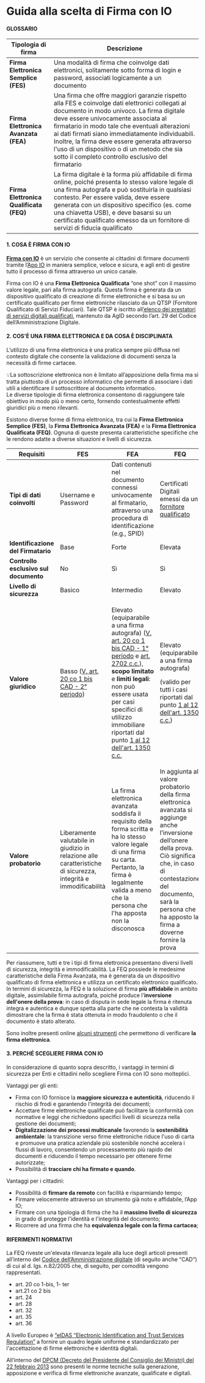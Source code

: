 # Guida alla scelta di Firma con IO

#### **GLOSSARIO**

| Tipologia di firma                      |  Descrizione                                                                                                                                                                                                                                                                                                                                                                                                                                     |
| --------------------------------------- | ------------------------------------------------------------------------------------------------------------------------------------------------------------------------------------------------------------------------------------------------------------------------------------------------------------------------------------------------------------------------------------------------------------------------------------------------ |
| **Firma Elettronica Semplice (FES)**    | Una modalità di firma che coinvolge dati elettronici, solitamente sotto forma di login e password, associati logicamente a un documento                                                                                                                                                                                                                                                                                                          |
| **Firma Elettronica Avanzata (FEA)**    | Una firma che offre maggiori garanzie rispetto alla FES e coinvolge dati elettronici collegati al documento in modo univoco. La firma digitale deve essere univocamente associata al firmatario in modo tale che eventuali alterazioni ai dati firmati siano immediatamente individuabili. Inoltre, la firma deve essere generata attraverso l'uso di un dispositivo o di un metodo che sia sotto il completo controllo esclusivo del firmatario |
| **Firma Elettronica Qualificata (FEQ)** | La firma digitale è la forma più affidabile di firma online, poiché presenta lo stesso valore legale di una firma autografa e può sostituirla in qualsiasi contesto. Per essere valida, deve essere generata con un dispositivo specifico (es. come una chiavetta USB), e deve basarsi su un certificato qualificato emesso da un fornitore di servizi di fiducia qualificato                                                                    |

#### **1. COSA È FIRMA CON IO**

[**Firma con IO**](https://firma.io.italia.it/) è un servizio che consente ai cittadini di firmare documenti tramite l’[App IO](https://io.italia.it/) in maniera semplice, veloce e sicura, e agli enti di gestire tutto il processo di firma attraverso un unico canale.

Firma con IO è una **Firma Elettronica Qualificata** “one shot” con il massimo valore legale, pari alla firma autografa. Questa firma è generata da un dispositivo qualificato di creazione di firme elettroniche e si basa su un certificato qualificato per firme elettroniche rilasciato da un QTSP (Fornitore Qualificato di Servizi Fiduciari). Tale QTSP è iscritto all[’elenco dei prestatori di servizi digitali qualificati](https://www.agid.gov.it/it/piattaforme/firma-elettronica-qualificata/prestatori-di-servizi-fiduciari-attivi-in-italia), mantenuto da AgID secondo l’art. 29 del Codice dell’Amministrazione Digitale.

#### **2. COS'È UNA FIRMA ELETTRONICA E DA COSA È DISCIPLINATA**

L’utilizzo di una firma elettronica è una pratica sempre più diffusa nel contesto digitale che consente la validazione di documenti senza la necessità di firme cartacee.

💡La sottoscrizione elettronica non è limitato all’apposizione della firma ma si tratta piuttosto di un processo informatico che permette di associare i dati utili a identificare il sottoscrittore al documento informatico. \
Le diverse tipologie di firma elettronica consentono di raggiungere tale obiettivo in modo più o meno certo, fornendo contestualmente effetti giuridici più o meno rilevanti.

Esistono diverse forme di firma elettronica, tra cui la **Firma Elettronica Semplice (FES)**, la **Firma Elettronica Avanzata (FEA)** e la **Firma Elettronica Qualificata (FEQ)**. Ognuna di queste presenta caratteristiche specifiche che le rendono adatte a diverse situazioni e livelli di sicurezza.

|  Requisiti                            | FES                                                                                                                                            | FEA                                                                                                                                                                                                                                                                                                                                                                                                                                                                                                                                                                                                                                                                                                                                                                                                                                                                                                                                                                                                                                                                                                                                                                                       | FEQ                                                                                                                                                                                                                                                                                                                                                                                                                                                                                                                      |
| ------------------------------------- | ---------------------------------------------------------------------------------------------------------------------------------------------- | ----------------------------------------------------------------------------------------------------------------------------------------------------------------------------------------------------------------------------------------------------------------------------------------------------------------------------------------------------------------------------------------------------------------------------------------------------------------------------------------------------------------------------------------------------------------------------------------------------------------------------------------------------------------------------------------------------------------------------------------------------------------------------------------------------------------------------------------------------------------------------------------------------------------------------------------------------------------------------------------------------------------------------------------------------------------------------------------------------------------------------------------------------------------------------------------- | ------------------------------------------------------------------------------------------------------------------------------------------------------------------------------------------------------------------------------------------------------------------------------------------------------------------------------------------------------------------------------------------------------------------------------------------------------------------------------------------------------------------------ |
| **Tipi di dati coinvolti**            | Username e Password                                                                                                                            | Dati contenuti nel documento connessi univocamente al firmatario, attraverso una procedura di identificazione (e.g., SPID)                                                                                                                                                                                                                                                                                                                                                                                                                                                                                                                                                                                                                                                                                                                                                                                                                                                                                                                                                                                                                                                                | Certificati Digitali emessi da un [fornitore qualificato](https://www.agid.gov.it/it/piattaforme/firma-elettronica-qualificata/prestatori-di-servizi-fiduciari-attivi-in-italia)                                                                                                                                                                                                                                                                                                                                         |
| **Identificazione del Firmatario**    | Base                                                                                                                                           | Forte                                                                                                                                                                                                                                                                                                                                                                                                                                                                                                                                                                                                                                                                                                                                                                                                                                                                                                                                                                                                                                                                                                                                                                                     | Elevata                                                                                                                                                                                                                                                                                                                                                                                                                                                                                                                  |
| **Controllo esclusivo sul documento** | No                                                                                                                                             | Sì                                                                                                                                                                                                                                                                                                                                                                                                                                                                                                                                                                                                                                                                                                                                                                                                                                                                                                                                                                                                                                                                                                                                                                                        | Sì                                                                                                                                                                                                                                                                                                                                                                                                                                                                                                                       |
| **Livello di sicurezza**              | Basico                                                                                                                                         | Intermedio                                                                                                                                                                                                                                                                                                                                                                                                                                                                                                                                                                                                                                                                                                                                                                                                                                                                                                                                                                                                                                                                                                                                                                                | Elevato                                                                                                                                                                                                                                                                                                                                                                                                                                                                                                                  |
| **Valore giuridico**                  | Basso ([V. art. 20 co 1 bis CAD - 2° periodo](https://www.altalex.com/documents/news/2014/10/29/codice-dell-amministrazione-digitale-capo-ii)) | <p>Elevato <br>(equiparabile a una firma autografa) (<a href="https://www.altalex.com/documents/news/2014/10/29/codice-dell-amministrazione-digitale-capo-ii">V. art. 20 co 1 bis CAD - 1° periodo</a> e <a href="https://www.gazzettaufficiale.it/atto/serie_generale/caricaArticolo?art.versione=1&#x26;#x26;art.idGruppo=365&#x26;#x26;art.flagTipoArticolo=2&#x26;#x26;art.codiceRedazionale=042U0262&#x26;#x26;art.idArticolo=2702&#x26;#x26;art.idSottoArticolo=1&#x26;#x26;art.idSottoArticolo1=10&#x26;#x26;art.dataPubblicazioneGazzetta=1942-04-04&#x26;#x26;art.progressivo=0">art. 2702 c.c.</a>), <strong>scopo limitato</strong> e <strong>limiti legali</strong>: non può essere usata per casi specifici di utilizzo immobiliare riportati dal punto <a href="https://www.gazzettaufficiale.it/atto/serie_generale/caricaArticolo?art.versione=1&#x26;#x26;art.idGruppo=168&#x26;#x26;art.flagTipoArticolo=2&#x26;#x26;art.codiceRedazionale=042U0262&#x26;#x26;art.idArticolo=1350&#x26;#x26;art.idSottoArticolo=1&#x26;#x26;art.idSottoArticolo1=10&#x26;#x26;art.dataPubblicazioneGazzetta=1942-04-04&#x26;#x26;art.progressivo=0">1 al 12 dell'art. 1350 c.c.</a></p> | <p>Elevato (equiparabile a una firma autografa)</p><p>(valido per tutti i casi riportati dal punto <a href="https://www.gazzettaufficiale.it/atto/serie_generale/caricaArticolo?art.versione=1&#x26;#x26;art.idGruppo=168&#x26;#x26;art.flagTipoArticolo=2&#x26;#x26;art.codiceRedazionale=042U0262&#x26;#x26;art.idArticolo=1350&#x26;#x26;art.idSottoArticolo=1&#x26;#x26;art.idSottoArticolo1=10&#x26;#x26;art.dataPubblicazioneGazzetta=1942-04-04&#x26;#x26;art.progressivo=0">1 al 12 dell'art. 1350 c.c.</a>)</p> |
| **Valore probatorio**                 | Liberamente valutabile in giudizio in relazione alle caratteristiche di sicurezza, integrità e immodificabilità                                | La firma elettronica avanzata soddisfa il requisito della forma scritta e ha lo stesso valore legale di una firma su carta. Pertanto, la firma è legalmente valida a meno che la persona che l'ha apposta non la disconosca                                                                                                                                                                                                                                                                                                                                                                                                                                                                                                                                                                                                                                                                                                                                                                                                                                                                                                                                                               | In aggiunta al valore probatorio della firma elettronica avanzata si aggiunge anche l’inversione dell’onere della prova. Ciò significa che, in caso di contestazione del documento, sarà la persona che ha apposto la firma a doverne fornire la prova                                                                                                                                                                                                                                                                   |

Per riassumere, tutti e tre i tipi di firma elettronica presentano diversi livelli di sicurezza, integrità e immodificabilità. La FEQ possiede le medesime caratteristiche della Firma Avanzata, ma è generata da un dispositivo qualificato di firma elettronica e utilizza un certificato elettronico qualificato.\
In termini di sicurezza, la FEQ è la soluzione di firma **più affidabile** in ambito digitale, assimilabile firma autografa, poiché produce l'**inversione dell'onere della prova**: in caso di disputa in sede legale la firma è ritenuta integra e autentica e dunque spetta alla parte che ne contesta la validità dimostrare che la firma è stata ottenuta in modo fraudolento o che il documento è stato alterato.

Sono inoltre presenti online [alcuni strumenti](https://www.agid.gov.it/it/piattaforme/firma-elettronica-qualificata/software-verifica) che permettono di verificare **la firma elettronica**.

#### **3. PERCHÉ SCEGLIERE FIRMA CON IO**

In considerazione di quanto sopra descritto, i vantaggi in termini di sicurezza per Enti e cittadini nello scegliere Firma con IO sono molteplici.

Vantaggi per gli enti:

* Firma con IO fornisce la **maggiore sicurezza e autenticità**, riducendo il rischio di frodi e garantendo l'integrità dei documenti;
* Accettare firme elettroniche qualificate può facilitare la conformità con normative e leggi che richiedono specifici livelli di sicurezza nella gestione dei documenti;
* **Digitalizzazione dei processi multicanale** favorendo la **sostenibilità ambientale**: la transizione verso firme elettroniche riduce l'uso di carta e promuove una pratica aziendale più sostenibile nonché accelera i flussi di lavoro, consentendo un processamento più rapido dei documenti e riducendo il tempo necessario per ottenere firme autorizzate;
* Possibilità di **tracciare chi ha firmato e quando**.

Vantaggi per i cittadini:

* Possibilità di **firmare da remoto** con facilità e risparmiando tempo;
* Firmare velocemente attraverso un strumento già noto e affidabile, l’App IO;
* Firmare con una tipologia di firma che ha il **massimo livello di sicurezza** in grado di protegge l'identità e l'integrità del documento;
* Ricorrere ad una firma che ha **equivalenza legale con la firma cartacea**;

#### **RIFERIMENTI NORMATIVI**

La FEQ riveste un'elevata rilevanza legale alla luce degli articoli presenti all’interno del [Codice dell’Amministrazione digitale](https://www.normattiva.it/atto/caricaDettaglioAtto?atto.dataPubblicazioneGazzetta=2005-05-16\&atto.codiceRedazionale=005G0104\&atto.articolo.numero=0\&atto.articolo.sottoArticolo=1\&atto.articolo.sottoArticolo1=0\&qId=80235a26-8b13-4afd-a143-9b3e3a58cdfb\&tabID=0.6676816720340026\&title=lbl.dettaglioAtto) (di seguito anche “CAD”) di cui al d. lgs. n.82/2005 che, di seguito, per comodità vengono rappresentati.

* art. 20 co 1-bis, 1- ter
* art.21 co 2 bis
* art. 24
* art. 28
* art. 32
* art. 35
* art. 36

A livello Europeo è [“eIDAS “Electronic Identification and Trust Services Regulation”](https://eur-lex.europa.eu/legal-content/EN/TXT/?uri=uriserv:OJ.L\_.2014.257.01.0073.01.ENG) a fornire un quadro legale uniforme e standardizzato per l'accettazione di firme elettroniche e identità digitali.

All’interno del [DPCM (Decreto del Presidente del Consiglio dei Ministri) del 22 febbraio 2013](https://www.gazzettaufficiale.it/eli/id/2013/05/21/13A04284/sg) sono presenti le norme tecniche sulla generazione, apposizione e verifica di firme elettroniche avanzate, qualificate e digitali.
